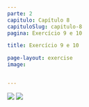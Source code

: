 ```yaml
---
parte: 2
capitulo: Capítulo 8
capituloSlug: capitulo-8
pagina: Exercício 9 e 10

title: Exercício 9 e 10

page-layout: exercise
image:


---
```


<img src="{{site.baseurl}}/assets/graphics/content/2_1_3_9.png"/>

<img src="{{site.baseurl}}/assets/graphics/content/2_1_3_10.png"/>